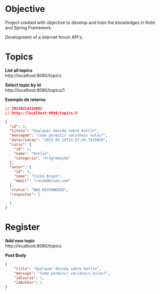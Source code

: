 # Objective
Project created with objective to develop and train the knowledges in Kolin and Spring Framework. <br>

Development of a internet forum API's.

# Topics
**List all topics**<br>
http://localhost:8080/topics

**Select topic by id** <br>
http://localhost:8080/topics/1

**Exemplo de retorno**

```JSON
// 20230314224601
// http://localhost:8080/topics/3

{
  "id": 3,
  "titulo": "Qualquer dúvida sobre Kotlin",
  "mensagem": "Como permitir variáveis nulas?",
  "datacriacao": "2023-03-14T23:27:36.7415029",
  "curso": {
    "id": 1,
    "nome": "Kotlin",
    "categoria": "Programação"
  },
  "autor": {
    "id": 1,
    "nome": "Caike Bispo",
    "email": "caike@bispo.com"
  },
  "status": "NAO_RESPONDIDO",
  "respostas": [

  ]
}

```

# Register
**Add new topic** <br>
http://localhost:8080/topics


**Post Body**
```JSON
{
    "title": "Qualquer dúvida sobre Kotlin",
    "message": "Como permitir variáveis nulas?",
    "idCourse": 1,
    "idAuthor": 1
}
```